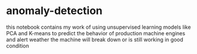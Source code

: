 # anomaly-detection
this notebook contains my work of using unsupervised learning models like PCA and K-means to predict the behavior of production machine engines and alert weather the machine will break down or is still working in good condition
